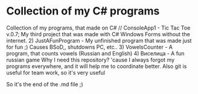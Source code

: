 # Collection of my C# programs
Collection of my programs, that made on C#
// ConsoleApp1 - Tic Tac Toe v.0.7; My third project that was made with C# Windows Forms without the internet.
2) JustAFunProgram - My unfinished program that was made just for fun ;) Causes BSoD,, shutdowns PC, etc..
3) VowelsCounter - A program, that counts vowels (Russian and English)
4) Виселица - A fun russian game
Why I need this repository?
'cause I always forgot my programs everywhere, and it will help me to coordinate better.
Also git is useful for team work, so it's very useful


So it's the end of the .md file ;)
